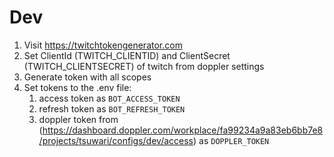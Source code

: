 # Dev

1. Visit https://twitchtokengenerator.com
2. Set ClientId (TWITCH_CLIENTID) and ClientSecret (TWITCH_CLIENTSECRET) of twitch from doppler settings
3. Generate token with all scopes
4. Set tokens to the .env file:
   1. access token as `BOT_ACCESS_TOKEN`
   2. refresh token as `BOT_REFRESH_TOKEN`
   3. doppler token from (https://dashboard.doppler.com/workplace/fa99234a9a83eb6bb7e8/projects/tsuwari/configs/dev/access) as `DOPPLER_TOKEN`

